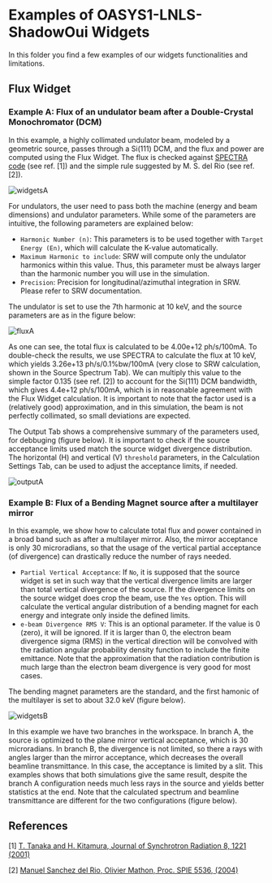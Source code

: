 # Examples of OASYS1-LNLS-ShadowOui Widgets
In this folder you find a few examples of our widgets functionalities and limitations. 

## Flux Widget

### Example A: Flux of an undulator beam after a Double-Crystal Monochromator (DCM) 
In this example, a highly collimated undulator beam, modeled by a geometric source, passes through a Si(111) DCM, and the flux and power are computed using the Flux Widget. The flux is checked against [SPECTRA code](http://spectrax.org/spectra/index.html) (see ref. [1]) and the simple rule suggested by M. S. del Rio (see ref. [2]). 

![widgetsA](https://github.com/oasys-lnls-kit/OASYS1-LNLS-ShadowOui/blob/master/images/ExampleA_widgets.png "widgetsA")

For undulators, the user need to pass both the machine (energy and beam dimensions) and undulator parameters. While some of the parameters are intuitive, the following parameters are explained below:

- `Harmonic Number (n)`: This parameters is to be used together with `Target Energy (En)`, which will calculate the K-value automatically. 
- `Maximum Harmonic to include`: SRW will compute only the undulator harmonics within this value. Thus, this parameter must be always larger than the harmonic number you will use in the simulation.
- `Precision`: Precision for longitudinal/azimuthal integration in SRW. Please refer to SRW documentation.

The undulator is set to use the 7th harmonic at 10 keV, and the source parameters are as in the figure below:

![fluxA](https://github.com/oasys-lnls-kit/OASYS1-LNLS-ShadowOui/blob/master/images/ExampleA_flux.png "fluxA")

As one can see, the total flux is calculated to be 4.00e+12 ph/s/100mA. To double-check the results, we use SPECTRA to calculate the flux at 10 keV, which yields 3.26e+13 ph/s/0.1%bw/100mA (very close to SRW calculation, shown in the Source Spectrum Tab). We can multiply this value to the simple factor 0.135 (see ref. [2]) to account for the Si(111) DCM bandwidth, which gives 4.4e+12 ph/s/100mA, which is in reasonable agreement with the Flux Widget calculation. It is important to note that the factor used is a (relatively good) approximation, and in this simulation, the beam is not perfectly collimated, so small deviations are expected. 

The Output Tab shows a comprehensive summary of the parameters used, for debbuging (figure below). It is important to check if the source acceptance limits used match the source widget divergence distribution. The horizontal (H) and vertical (V) `threshold` parameters, in the Calculation Settings Tab, can be used to adjust the acceptance limits, if needed.

![outputA](https://github.com/oasys-lnls-kit/OASYS1-LNLS-ShadowOui/blob/master/images/ExampleA_output.png "outputA")


### Example B: Flux of a Bending Magnet source after a multilayer mirror
In this example, we show how to calculate total flux and power contained in a broad band such as after a multilayer mirror. Also, the mirror acceptance is only 30 microradians, so that the usage of the vertical partial acceptance (of divergence) can drastically reduce the number of rays needed. 

- `Partial Vertical Acceptance`: If `No`, it is supposed that the source widget is set in such way that the vertical divergence limits are larger than total vertical divergence of the source. If the divergence limits on the source widget does crop the beam, use the `Yes` option. This will calculate the vertical angular distribution of a bending magnet for each energy and integrate only inside the defined limits.
- `e-beam Divergence RMS V`: This is an optional parameter. If the value is 0 (zero), it will be ignored. If it is larger than 0, the electron beam divergence sigma (RMS) in the vertical direction will be convolved with the radiation angular probability density function to include the finite emittance. Note that the approximation that the radiation contribution is much large than the electron beam divergence is very good for most cases.

The bending magnet parameters are the standard, and the first hamonic of the multilayer is set to about 32.0 keV (figure below).
 
![widgetsB](https://github.com/oasys-lnls-kit/OASYS1-LNLS-ShadowOui/blob/master/images/ExampleB_widgets.png "widgetsB")

In this example we have two branches in the workspace. In branch A, the source is optimized to the plane mirror vertical acceptance, which is 30 microradians. In branch B, the divergence is not limited, so there a rays with angles larger than the mirror acceptance, which decreases the overall beamline transmittance. In this case, the acceptance is limited by a slit. This examples shows that both simulations give the same result, despite the branch A configuration needs much less rays in the source and yields better statistics at the end. Note that the calculated spectrum and beamline transmittance are different for the two configurations (figure below).




## References 

[1] [T. Tanaka and H. Kitamura, Journal of Synchrotron Radiation 8, 1221 (2001)](https://doi.org/10.1107/S090904950101425X)

[2] [Manuel Sanchez del Rio, Olivier Mathon, Proc. SPIE 5536, (2004)](https://doi.org/10.1117/12.559326)



